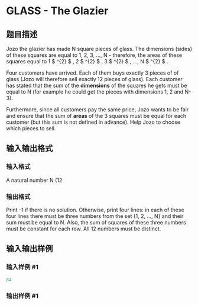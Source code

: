 # GLASS - The Glazier

## 题目描述

Jozo the glazier has made N square pieces of glass. The dimensions (sides) of these squares are equal to 1, 2, 3, ..., N - therefore, the areas of these squares equal to 1 $ ^{2} $ , 2 $ ^{2} $ , 3 $ ^{2} $ , ..., N $ ^{2} $ .

Four customers have arrived. Each of them buys exactly 3 pieces of of glass (Jozo will therefore sell exactly 12 pieces of glass). Each customer has stated that the sum of the **dimensions** of the squares he gets must be equal to N (for example he could get the pieces with dimensions 1, 2 and N-3).

Furthermore, since all customers pay the same price, Jozo wants to be fair and ensure that the sum of **areas** of the 3 squares must be equal for each customer (but this sum is not defined in advance). Help Jozo to choose which pieces to sell.

## 输入输出格式

### 输入格式

A natural number N (12

### 输出格式

Print -1 if there is no solution. Otherwise, print four lines: in each of these four lines there must be three numbers from the set {1, 2, ..., N} and their sum must be equal to N. Also, the sum of squares of these three numbers must be constant for each row. All 12 numbers must be distinct.

## 输入输出样例

### 输入样例 #1

```cpp
84
```


### 输出样例 #1

```cpp

```

